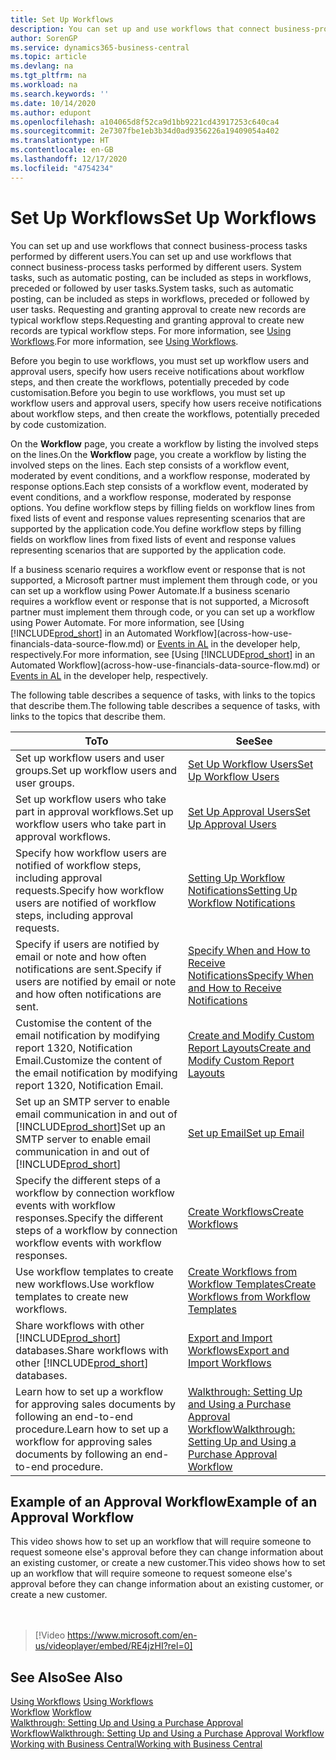```yaml
---
title: Set Up Workflows
description: You can set up and use workflows that connect business-process tasks performed by different users. Learn about the different steps you must take.
author: SorenGP
ms.service: dynamics365-business-central
ms.topic: article
ms.devlang: na
ms.tgt_pltfrm: na
ms.workload: na
ms.search.keywords: ''
ms.date: 10/14/2020
ms.author: edupont
ms.openlocfilehash: a104065d8f52ca9d1bb9221cd43917253c640ca4
ms.sourcegitcommit: 2e7307fbe1eb3b34d0ad9356226a19409054a402
ms.translationtype: HT
ms.contentlocale: en-GB
ms.lasthandoff: 12/17/2020
ms.locfileid: "4754234"
---
```

# <a name="set-up-workflows"></a><span data-ttu-id="46f23-104">Set Up Workflows</span><span class="sxs-lookup"><span data-stu-id="46f23-104">Set Up Workflows</span></span>

<span data-ttu-id="46f23-105">You can set up and use workflows that connect business-process tasks performed by different users.</span><span class="sxs-lookup"><span data-stu-id="46f23-105">You can set up and use workflows that connect business-process tasks performed by different users.</span></span> <span data-ttu-id="46f23-106">System tasks, such as automatic posting, can be included as steps in workflows, preceded or followed by user tasks.</span><span class="sxs-lookup"><span data-stu-id="46f23-106">System tasks, such as automatic posting, can be included as steps in workflows, preceded or followed by user tasks.</span></span> <span data-ttu-id="46f23-107">Requesting and granting approval to create new records are typical workflow steps.</span><span class="sxs-lookup"><span data-stu-id="46f23-107">Requesting and granting approval to create new records are typical workflow steps.</span></span> <span data-ttu-id="46f23-108">For more information, see [Using Workflows](across-use-workflows.md).</span><span class="sxs-lookup"><span data-stu-id="46f23-108">For more information, see [Using Workflows](across-use-workflows.md).</span></span>  

 <span data-ttu-id="46f23-109">Before you begin to use workflows, you must set up workflow users and approval users, specify how users receive notifications about workflow steps, and then create the workflows, potentially preceded by code customisation.</span><span class="sxs-lookup"><span data-stu-id="46f23-109">Before you begin to use workflows, you must set up workflow users and approval users, specify how users receive notifications about workflow steps, and then create the workflows, potentially preceded by code customization.</span></span>  

 <span data-ttu-id="46f23-110">On the **Workflow** page, you create a workflow by listing the involved steps on the lines.</span><span class="sxs-lookup"><span data-stu-id="46f23-110">On the **Workflow** page, you create a workflow by listing the involved steps on the lines.</span></span> <span data-ttu-id="46f23-111">Each step consists of a workflow event, moderated by event conditions, and a workflow response, moderated by response options.</span><span class="sxs-lookup"><span data-stu-id="46f23-111">Each step consists of a workflow event, moderated by event conditions, and a workflow response, moderated by response options.</span></span> <span data-ttu-id="46f23-112">You define workflow steps by filling fields on workflow lines from fixed lists of event and response values representing scenarios that are supported by the application code.</span><span class="sxs-lookup"><span data-stu-id="46f23-112">You define workflow steps by filling fields on workflow lines from fixed lists of event and response values representing scenarios that are supported by the application code.</span></span>  

 <span data-ttu-id="46f23-113">If a business scenario requires a workflow event or response that is not supported, a Microsoft partner must implement them through code, or you can set up a workflow using Power Automate.</span><span class="sxs-lookup"><span data-stu-id="46f23-113">If a business scenario requires a workflow event or response that is not supported, a Microsoft partner must implement them through code, or you can set up a workflow using Power Automate.</span></span> <span data-ttu-id="46f23-114">For more information, see [Using [!INCLUDE[prod_short](includes/prod_short.md)] in an Automated Workflow](across-how-use-financials-data-source-flow.md) or [Events in AL](/dynamics365/business-central/dev-itpro/developer/devenv-events-in-al) in the developer help, respectively.</span><span class="sxs-lookup"><span data-stu-id="46f23-114">For more information, see [Using [!INCLUDE[prod_short](includes/prod_short.md)] in an Automated Workflow](across-how-use-financials-data-source-flow.md) or [Events in AL](/dynamics365/business-central/dev-itpro/developer/devenv-events-in-al) in the developer help, respectively.</span></span>

 <span data-ttu-id="46f23-115">The following table describes a sequence of tasks, with links to the topics that describe them.</span><span class="sxs-lookup"><span data-stu-id="46f23-115">The following table describes a sequence of tasks, with links to the topics that describe them.</span></span>  

|<span data-ttu-id="46f23-116">**To**</span><span class="sxs-lookup"><span data-stu-id="46f23-116">**To**</span></span>|<span data-ttu-id="46f23-117">**See**</span><span class="sxs-lookup"><span data-stu-id="46f23-117">**See**</span></span>|  
|------------|-------------|  
|<span data-ttu-id="46f23-118">Set up workflow users and user groups.</span><span class="sxs-lookup"><span data-stu-id="46f23-118">Set up workflow users and user groups.</span></span>|[<span data-ttu-id="46f23-119">Set Up Workflow Users</span><span class="sxs-lookup"><span data-stu-id="46f23-119">Set Up Workflow Users</span></span>](across-how-to-set-up-workflow-users.md)|  
|<span data-ttu-id="46f23-120">Set up workflow users who take part in approval workflows.</span><span class="sxs-lookup"><span data-stu-id="46f23-120">Set up workflow users who take part in approval workflows.</span></span>|[<span data-ttu-id="46f23-121">Set Up Approval Users</span><span class="sxs-lookup"><span data-stu-id="46f23-121">Set Up Approval Users</span></span>](across-how-to-set-up-approval-users.md)|  
|<span data-ttu-id="46f23-122">Specify how workflow users are notified of workflow steps, including approval requests.</span><span class="sxs-lookup"><span data-stu-id="46f23-122">Specify how workflow users are notified of workflow steps, including approval requests.</span></span>|[<span data-ttu-id="46f23-123">Setting Up Workflow Notifications</span><span class="sxs-lookup"><span data-stu-id="46f23-123">Setting Up Workflow Notifications</span></span>](across-setting-up-workflow-notifications.md)|  
|<span data-ttu-id="46f23-124">Specify if users are notified by email or note and how often notifications are sent.</span><span class="sxs-lookup"><span data-stu-id="46f23-124">Specify if users are notified by email or note and how often notifications are sent.</span></span>|[<span data-ttu-id="46f23-125">Specify When and How to Receive Notifications</span><span class="sxs-lookup"><span data-stu-id="46f23-125">Specify When and How to Receive Notifications</span></span>](across-how-to-specify-when-and-how-to-receive-notifications.md)|  
|<span data-ttu-id="46f23-126">Customise the content of the email notification by modifying report 1320, Notification Email.</span><span class="sxs-lookup"><span data-stu-id="46f23-126">Customize the content of the email notification by modifying report 1320, Notification Email.</span></span>|[<span data-ttu-id="46f23-127">Create and Modify Custom Report Layouts</span><span class="sxs-lookup"><span data-stu-id="46f23-127">Create and Modify Custom Report Layouts</span></span>](ui-how-create-custom-report-layout.md)|  
|<span data-ttu-id="46f23-128">Set up an SMTP server to enable email communication in and out of [!INCLUDE[prod_short](includes/prod_short.md)]</span><span class="sxs-lookup"><span data-stu-id="46f23-128">Set up an SMTP server to enable email communication in and out of [!INCLUDE[prod_short](includes/prod_short.md)]</span></span>|[<span data-ttu-id="46f23-129">Set up Email</span><span class="sxs-lookup"><span data-stu-id="46f23-129">Set up Email</span></span>](admin-how-setup-email.md)|
|<span data-ttu-id="46f23-130">Specify the different steps of a workflow by connection workflow events with workflow responses.</span><span class="sxs-lookup"><span data-stu-id="46f23-130">Specify the different steps of a workflow by connection workflow events with workflow responses.</span></span>|[<span data-ttu-id="46f23-131">Create Workflows</span><span class="sxs-lookup"><span data-stu-id="46f23-131">Create Workflows</span></span>](across-how-to-create-workflows.md)|  
|<span data-ttu-id="46f23-132">Use workflow templates to create new workflows.</span><span class="sxs-lookup"><span data-stu-id="46f23-132">Use workflow templates to create new workflows.</span></span>|[<span data-ttu-id="46f23-133">Create Workflows from Workflow Templates</span><span class="sxs-lookup"><span data-stu-id="46f23-133">Create Workflows from Workflow Templates</span></span>](across-how-to-create-workflows-from-workflow-templates.md)|  
|<span data-ttu-id="46f23-134">Share workflows with other [!INCLUDE[prod_short](includes/prod_short.md)] databases.</span><span class="sxs-lookup"><span data-stu-id="46f23-134">Share workflows with other [!INCLUDE[prod_short](includes/prod_short.md)] databases.</span></span>|[<span data-ttu-id="46f23-135">Export and Import Workflows</span><span class="sxs-lookup"><span data-stu-id="46f23-135">Export and Import Workflows</span></span>](across-how-to-export-and-import-workflows.md)|  
|<span data-ttu-id="46f23-136">Learn how to set up a workflow for approving sales documents by following an end-to-end procedure.</span><span class="sxs-lookup"><span data-stu-id="46f23-136">Learn how to set up a workflow for approving sales documents by following an end-to-end procedure.</span></span>|[<span data-ttu-id="46f23-137">Walkthrough: Setting Up and Using a Purchase Approval Workflow</span><span class="sxs-lookup"><span data-stu-id="46f23-137">Walkthrough: Setting Up and Using a Purchase Approval Workflow</span></span>](walkthrough-setting-up-and-using-a-purchase-approval-workflow.md)|  

## <a name="example-of-an-approval-workflow"></a><span data-ttu-id="46f23-138">Example of an Approval Workflow</span><span class="sxs-lookup"><span data-stu-id="46f23-138">Example of an Approval Workflow</span></span>
<span data-ttu-id="46f23-139">This video shows how to set up an workflow that will require someone to request someone else's approval before they can change information about an existing customer, or create a new customer.</span><span class="sxs-lookup"><span data-stu-id="46f23-139">This video shows how to set up an workflow that will require someone to request someone else's approval before they can change information about an existing customer, or create a new customer.</span></span>  
<br><br>  

> [!Video https://www.microsoft.com/en-us/videoplayer/embed/RE4jzHI?rel=0]

## <a name="see-also"></a><span data-ttu-id="46f23-140">See Also</span><span class="sxs-lookup"><span data-stu-id="46f23-140">See Also</span></span>  
 <span data-ttu-id="46f23-141">[Using Workflows](across-use-workflows.md) </span><span class="sxs-lookup"><span data-stu-id="46f23-141">[Using Workflows](across-use-workflows.md) </span></span>  
 <span data-ttu-id="46f23-142">[Workflow](across-workflow.md) </span><span class="sxs-lookup"><span data-stu-id="46f23-142">[Workflow](across-workflow.md) </span></span>  
 [<span data-ttu-id="46f23-143">Walkthrough: Setting Up and Using a Purchase Approval Workflow</span><span class="sxs-lookup"><span data-stu-id="46f23-143">Walkthrough: Setting Up and Using a Purchase Approval Workflow</span></span>](walkthrough-setting-up-and-using-a-purchase-approval-workflow.md)  
 [<span data-ttu-id="46f23-144">Working with Business Central</span><span class="sxs-lookup"><span data-stu-id="46f23-144">Working with Business Central</span></span>](ui-work-product.md)
